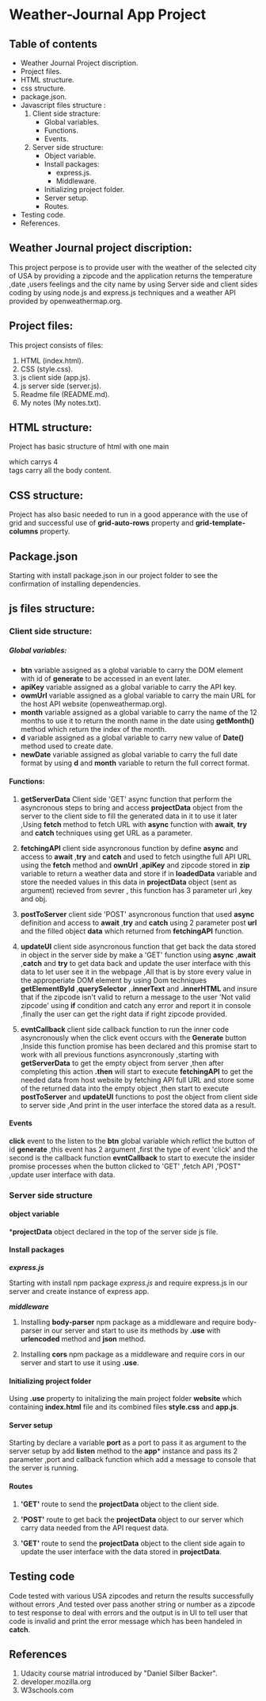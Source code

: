 # Weather-Journal App Project

## Table of contents


- Weather Journal Project discription.
- Project files.
- HTML structure.
- css structure.
- package.json.
- Javascript files structure :
  1. Client side stracture:
     * Global variables.
     * Functions.
     * Events. 
  2. Server side structure:
     * Object variable.
     * Install packages:
       - express.js.
       - Middleware.
     * Initializing project folder.
     * Server setup.
     * Routes.
- Testing code.
- References.

## Weather Journal project discription:

This project perpose is to provide user with the weather of the selected city of USA by providing a zipcode and the application returns the temperature ,date ,users feelings and the city name by using Server side and client sides coding by using node.js and express.js techniques and a weather API provided by openweathermap.org.

## Project files:

This project consists of files:
1. HTML (index.html).
2. CSS (style.css).
3. js client side (app.js).
4. js server side (server.js).
5. Readme file (README.md).
6. My notes (My notes.txt).

## HTML structure:

Project has basic structure of html with one main <div> which carrys 4 <div> tags carry all the body content.

## CSS structure:

Project has also basic needed to run in a good apperance with the use of grid and successful use of **grid-auto-rows** property and **grid-template-columns** property.

## Package.json

Starting with install package.json in our project folder to see the confirmation of installing dependencies.

## js files structure:

### Client side structure:

   ##### Global variables:

   - **btn** variable assigned as a global variable to carry the DOM element with id of **generate** to be accessed in an event later.
   - **apiKey** variable assigned as a global variable to carry the API key.
   - **owmUrl** variable assigned as a global variable to carry the main URL for the host API website (openweathermap.org).
   - **month** variable assigned as a global variable to carry the name of the 12 months to use it to return the month name in the date using **getMonth()** method which return the index of the month.
   - **d** variable assigned as a global variable to carry new value of **Date()** method used to create date.
   - **newDate** variable assigned as global variable to carry the full date format by using **d** and **month** variable to return the full correct format.

   #### Functions:

   1. **getServerData** Client side 'GET' async function that perform the asyncronous steps to bring and access **projectData** object from the server to the client side to fill the generated data in it to use it later ,Using **fetch** method to fetch URL with **async** function with  **await**, **try** and **catch** techniques using get URL as a parameter.

   2. **fetchingAPI** client side asyncronous function by define **async** and access to **await** ,**try** and **catch** and used to fetch usingthe full API URL using the **fetch** method and **ownUrl** ,**apiKey** and zipcode stored in **zip** variable to return a weather data and store if in **loadedData** variable and store the needed values in this data in **projectData** object (sent as argument) recieved from sevrer , this function has 3 parameter url ,key and obj.

   3. **postToServer** client side 'POST' asyncronous function that used **async** definition and access to **await** ,**try** and **catch** using 2 parameter post **url** and the filled object **data** which returned from **fetchingAPI** function.

   4. **updateUI** client side asyncronous function that get back the data stored in object in the server side by make a 'GET' function using **async** ,**await** ,**catch** and **try** to get data back and update the user interface with this data to let user see it in the webpage ,All that is by store every value in the approperiate DOM element by using Dom techniques **getElementById** ,**querySelector** ,**.innerText** and **.innerHTML** and insure that if the zipcode isn't valid to return a message to the user 'Not valid zipcode'  using **if** condition and catch any error and report it in console ,finally the user can get the right data if right zipcode provided.

   5. **evntCallback** client side callback function to run the inner code asyncronously when the click event occurs with the **Generate** button ,Inside this function promise has been declared and this promise start to work with all previous functions asyncronously ,starting with **getServerData** to get the empty object from server ,then after completing this action **.then** will start to execute **fetchingAPI** to get the needed data from host website by fetching API full URL and store some of the returned data into the empty object ,then start to execute **postToServer** and **updateUI** functions to post the object from client side to server side ,And print in the user interface the stored data as a result.

   #### Events

   **click** event to the listen to the **btn** global variable which reflict the button of id **generate** ,this event has 2 argument ,first the type of event 'click' and the second is the callback function **evntCallback** to start to execute the insider promise processes when the button clicked to 'GET' ,fetch API ,'POST" ,update user interface with data.

### Server side structure

   #### object variable

   ***projectData** object declared in the top of the server side js file.

   #### Install packages

   ***express.js***

   Starting with install npm package *express.js* and require express.js in our server and create instance of express app.

   ***middleware***

   1. Installing **body-parser** npm package as a middleware and require body-parser in our server and start to use its methods by **.use** with **urlencoded** method and **json** method.

   2. Installing **cors** npm package as a middleware and require cors in our server and start to use it using **.use**.

   #### Initializing  project folder

   Using **.use** property to initalizing the main project folder **website** which containing **index.html** file and its combined files **style.css** and **app.js**.

   #### Server setup
   
   Starting by declare a variable **port** as a port to pass it as argument to the server setup by add **listen** method to the **app*** instance and pass its 2 parameter ,port and callback function which add a message to console that the server is running.

   #### Routes

   1. **'GET'** route to send the **projectData** object to the client side.

   2. **'POST'** route to get back the **projectData** object to our server which carry data needed from the API request data.

   3. **'GET'** route to send the **projectData** object to the client side again to update the user interface with the data stored in **projectData**. 

## Testing code 

Code tested with various USA zipcodes and return the results successfully without errors ,And tested over pass another string or number as a zipcode to test response to deal with errors and the output is in UI to tell user that code is invalid and print the error message which has been handeled in **catch**.

## References
  
  1. Udacity course matrial introduced by "Daniel Silber Backer".
  2. developer.mozilla.org
  3. W3schools.com
  





      






